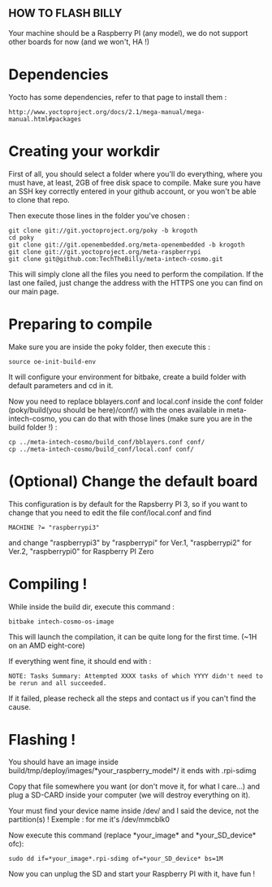 ## HOW TO FLASH BILLY

Your machine should be a Raspberry PI (any model), we do not support other boards for now (and we won't, HA !)

# Dependencies

Yocto has some dependencies, refer to that page to install them :

    http://www.yoctoproject.org/docs/2.1/mega-manual/mega-manual.html#packages

# Creating your workdir

First of all, you should select a folder where you'll do everything, where you must have, at least, 2GB of free disk space to compile. Make sure you have an SSH key correctly entered in your github account, or you won't be able to clone that repo.

Then execute those lines in the folder you've chosen :

    git clone git://git.yoctoproject.org/poky -b krogoth
    cd poky
    git clone git://git.openembedded.org/meta-openembedded -b krogoth
    git clone git://git.yoctoproject.org/meta-raspberrypi
    git clone git@github.com:TechTheBilly/meta-intech-cosmo.git

This will simply clone all the files you need to perform the compilation. If the last one failed, just change the address with the HTTPS one you can find on our main page.

# Preparing to compile

Make sure you are inside the poky folder, then execute this :

    source oe-init-build-env

It will configure your environment for bitbake, create a build folder with default parameters and cd in it.

Now you need to replace bblayers.conf and local.conf inside the conf folder (poky/build(you should be here)/conf/) with the ones available in meta-intech-cosmo, you can do that with those lines (make sure you are in the build folder !) :

    cp ../meta-intech-cosmo/build_conf/bblayers.conf conf/
    cp ../meta-intech-cosmo/build_conf/local.conf conf/

# (Optional) Change the default board

This configuration is by default for the Rapsberry PI 3, so if you want to change that you need to edit the file conf/local.conf and find

    MACHINE ?= "raspberrypi3"

and change "raspberrypi3" by "raspberrypi" for Ver.1, "raspberrypi2" for Ver.2, "raspberrypi0" for Raspberry PI Zero

# Compiling !

While inside the build dir, execute this command :

    bitbake intech-cosmo-os-image

This will launch the compilation, it can be quite long for the first time. (~1H on an AMD eight-core)

If everything went fine, it should end with :

    NOTE: Tasks Summary: Attempted XXXX tasks of which YYYY didn't need to be rerun and all succeeded.
    
If it failed, please recheck all the steps and contact us if you can't find the cause.

# Flashing !

You should have an image inside build/tmp/deploy/images/\*your\_raspberry\_model\*/ it ends with .rpi-sdimg

Copy that file somewhere you want (or don't move it, for what I care...) and plug a SD-CARD inside your computer (we will destroy everything on it). 

Your must find your device name inside /dev/ and I said the device, not the partition(s) ! Exemple : for me it's /dev/mmcblk0

Now execute this command (replace \*your_image\* and \*your\_SD\_device\* ofc):

    sudo dd if=*your_image*.rpi-sdimg of=*your_SD_device* bs=1M
    
Now you can unplug the SD and start your Raspberry PI with it, have fun !
